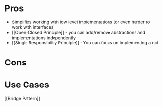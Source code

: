 # Pros
- Simplifies working with low level implementations (or even harder to work with interfaces)
- [[Open-Closed Principle]] - you can add/remove abstractions and implementations independently
- [[Single Responsibility Principle]] - You can focus on implementing a nci
# Cons
# Use Cases

[[Bridge Pattern]]